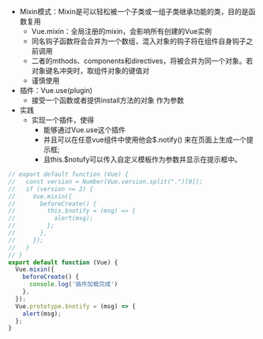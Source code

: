 - Mixin模式：Mixin是可以轻松被一个子类或一组子类继承功能的类，目的是函数复用
  - Vue.mixin：全局注册的mixin，会影响所有创建的Vue实例
  - 同名钩子函数将会合并为一个数组，混入对象的钩子将在组件自身钩子之前调用
  - 二者的mthods、components和directives，将被合并为同一个对象。若对象键名冲突时，取组件对象的键值对
  - 谨慎使用
- 插件：Vue.use(plugin)
  - 接受一个函数或者提供install方法的对象 作为参数
- 实践
  - 实现一个插件，使得
    - 能够通过Vue.use这个插件
    - 并且可以在任意vue组件中使用他会$.notify() 来在页面上生成一个提示框;
    - 且this.$notufy可以传入自定义模板作为参数并显示在提示框中。

```js
// export default function (Vue) {
//   const version = Number(Vue.version.split(".")[0]);
//   if (version >= 2) {
//     Vue.mixin({
//       beforeCreate() {
//         this.$notify = (msg) => {
//           alert(msg);
//         };
//       },
//     });
//   }
// }
export default function (Vue) {
  Vue.mixin({
    beforeCreate() {
      console.log('插件加载完成')
    },
  });
  Vue.prototype.$notify = (msg) => {
    alert(msg);
  };
}

```